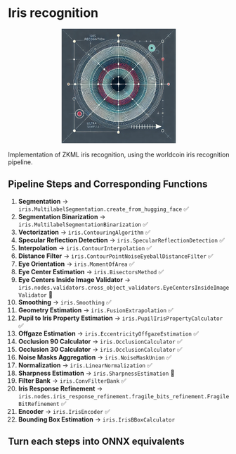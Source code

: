# Iris recognition

<div align="center">
  <img src="img/iris.png" alt="iris-logo" height="260"/>
</div>

Implementation of ZKML iris recognition, using the worldcoin iris recognition pipeline.

## Pipeline Steps and Corresponding Functions

1. **Segmentation** → `iris.MultilabelSegmentation.create_from_hugging_face` ✅
2. **Segmentation Binarization** → `iris.MultilabelSegmentationBinarization` ✅
3. **Vectorization** → `iris.ContouringAlgorithm` ✅
4. **Specular Reflection Detection** → `iris.SpecularReflectionDetection` ✅
5. **Interpolation** → `iris.ContourInterpolation` ✅
6. **Distance Filter** → `iris.ContourPointNoiseEyeballDistanceFilter` ✅
7. **Eye Orientation** → `iris.MomentOfArea` ✅
8. **Eye Center Estimation** → `iris.BisectorsMethod` ✅
9. **Eye Centers Inside Image Validator** → `iris.nodes.validators.cross_object_validators.EyeCentersInsideImageValidator` 🥱
10. **Smoothing** → `iris.Smoothing` ✅
11. **Geometry Estimation** → `iris.FusionExtrapolation` ✅
12. **Pupil to Iris Property Estimation** → `iris.PupilIrisPropertyCalculator` ✅
13. **Offgaze Estimation** → `iris.EccentricityOffgazeEstimation` ✅
14. **Occlusion 90 Calculator** → `iris.OcclusionCalculator` ✅
15. **Occlusion 30 Calculator** → `iris.OcclusionCalculator` ✅
16. **Noise Masks Aggregation** → `iris.NoiseMaskUnion` ✅
17. **Normalization** → `iris.LinearNormalization` ✅
18. **Sharpness Estimation** → `iris.SharpnessEstimation` 🥱
19. **Filter Bank** → `iris.ConvFilterBank` ✅
20. **Iris Response Refinement** → `iris.nodes.iris_response_refinement.fragile_bits_refinement.FragileBitRefinement` ✅
21. **Encoder** → `iris.IrisEncoder` ✅
22. **Bounding Box Estimation** → `iris.IrisBBoxCalculator`

## Turn each steps into ONNX equivalents


